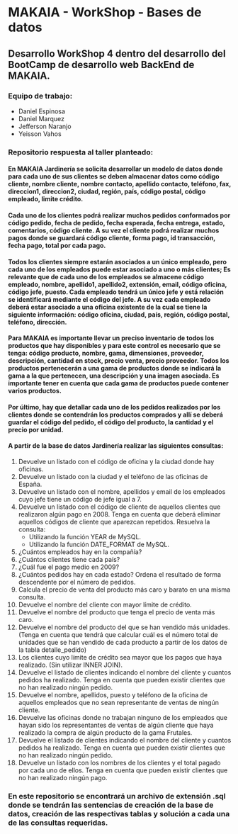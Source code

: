 # MAKAIA - WorkShop - Bases de datos

## Desarrollo WorkShop 4 dentro del desarrollo del BootCamp de desarrollo web BackEnd de MAKAIA.

### Equipo de trabajo:
  * Daniel Espinosa
  * Daniel Marquez
  * Jefferson Naranjo
  * Yeisson Vahos

### Repositorio respuesta al taller planteado:

#### En MAKAIA Jardinería se solicita desarrollar un modelo de datos donde para cada uno de sus clientes se deben almacenar datos como código cliente, nombre cliente, nombre contacto, apellido contacto, teléfono, fax, direccion1, direccion2, ciudad, región, país, código postal, código empleado, limite crédito.
#### Cada uno de los clientes podrá realizar muchos pedidos conformados por código pedido, fecha de pedido, fecha esperada, fecha entrega, estado, comentarios, código cliente. A su vez el cliente podrá realizar muchos pagos donde se guardará código cliente, forma pago, id transacción, fecha pago, total por cada pago.
#### Todos los clientes siempre estarán asociados a un único empleado, pero cada uno de los empleados puede estar asociado a uno o más clientes; Es relevante que de cada uno de los empleados se almacene código empleado, nombre, apellido1, apellido2, extensión, email, código oficina, código jefe, puesto. Cada empleado tendrá un único jefe y está relación se identificará mediante el código del jefe. A su vez cada empleado deberá estar asociado a una oficina existente de la cual se tiene la siguiente información: código oficina, ciudad, país, región, código postal, teléfono, dirección.
#### Para MAKAIA es importante llevar un preciso inventario de todos los productos que hay disponibles y para este control es necesario que se tenga: código producto, nombre, gama, dimensiones, proveedor, descripción, cantidad en stock, precio venta, precio proveedor. Todos los productos pertenecerán a una gama de productos donde se indicará la gama a la que pertenecen, una descripción y una imagen asociada. Es importante tener en cuenta que cada gama de productos puede contener varios productos.
#### Por último, hay que detallar cada uno de los pedidos realizados por los clientes donde se contendrán los productos comprados y allí se deberá guardar el código del pedido, el código del producto, la cantidad y el precio por unidad.

#### A partir de la base de datos Jardinería realizar las siguientes consultas:
1. Devuelve un listado con el código de oficina y la ciudad donde hay oficinas.
2. Devuelve un listado con la ciudad y el teléfono de las oficinas de España.
3. Devuelve un listado con el nombre, apellidos y email de los empleados cuyo jefe tiene un código de jefe igual a 7.
4. Devuelve un listado con el código de cliente de aquellos clientes que realizaron algún pago en 2008. Tenga en cuenta que deberá eliminar aquellos códigos de cliente que aparezcan repetidos. Resuelva la consulta:
   * Utilizando la función YEAR de MySQL.
   * Utilizando la función DATE_FORMAT de MySQL.
5. ¿Cuántos empleados hay en la compañía?
6. ¿Cuántos clientes tiene cada país?
7. ¿Cuál fue el pago medio en 2009?
8. ¿Cuántos pedidos hay en cada estado? Ordena el resultado de forma descendente por el número de pedidos.
9. Calcula el precio de venta del producto más caro y barato en una misma consulta.
10. Devuelve el nombre del cliente con mayor límite de crédito.
11. Devuelve el nombre del producto que tenga el precio de venta más caro.
12. Devuelve el nombre del producto del que se han vendido más unidades. (Tenga en cuenta que tendrá que calcular cuál es el número total de unidades que se han vendido de cada producto a partir de los datos de la tabla detalle_pedido)
13. Los clientes cuyo límite de crédito sea mayor que los pagos que haya realizado. (Sin utilizar INNER JOIN).
14. Devuelve el listado de clientes indicando el nombre del cliente y cuantos pedidos ha realizado. Tenga en cuenta que pueden existir clientes que no han realizado ningún pedido.
15. Devuelve el nombre, apellidos, puesto y teléfono de la oficina de aquellos empleados que no sean representante de ventas de ningún cliente.
16. Devuelve las oficinas donde no trabajan ninguno de los empleados que hayan sido los representantes de ventas de algún cliente que haya realizado la compra de algún producto de la gama Frutales.
17. Devuelve el listado de clientes indicando el nombre del cliente y cuantos pedidos ha realizado. Tenga en cuenta que pueden existir clientes que no han realizado ningún pedido.
18. Devuelve un listado con los nombres de los clientes y el total pagado por cada uno de ellos. Tenga en cuenta que pueden existir clientes que no han realizado ningún pago.

### En este repositorio se encontrará un archivo de extensión .sql donde se tendrán las sentencias de creación de la base de datos, creación de las respectivas tablas y solución a cada una de las consultas requeridas.
